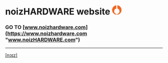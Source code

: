 # noizHARDWARE website    <img src="img/nhfavico_orange.png" alt="noizHARDWARE logo" width="30"/>

### GO TO [www.noizhardware.com](https://www.noizhardware.com "www.noizHARDWARE.com")

---

[[nɔɪz]](https://www.noizhardware.com "www.noizHARDWARE.com")
